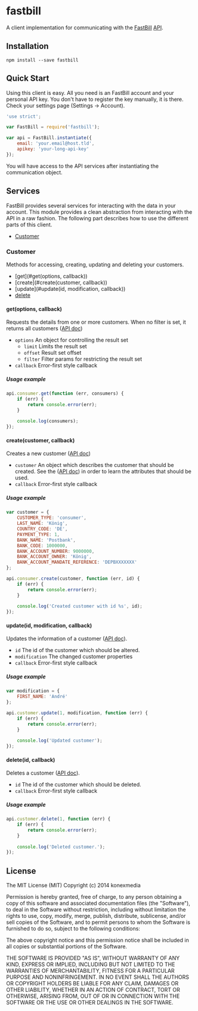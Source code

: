 # fastbill

A client implementation for communicating with the [FastBill](http://fastbill.com) [API](http://www.fastbill.com/api).

## Installation

    npm install --save fastbill

## Quick Start

Using this client is easy. All you need is an FastBill account and your personal API key. You don't have to register the key manually, it is there. Check your settings page (Settings -> Account).

```javascript
'use strict';

var FastBill = require('fastbill');

var api = FastBill.instantiate({
    email: 'your.email@host.tld',
    apikey: 'your-long-api-key'
});
```

You will have access to the API services after instantiating the communication object.

## Services

FastBill provides several services for interacting with the data in your account. This module provides a clean abstraction from interacting with the API in a raw fashion. The following part describes how to use the different parts of this client.

 - [Customer](#Customer)

### Customer

Methods for accessing, creating, updating and deleting your customers.

 - [get](#get(options, callback))
 - [create](#create(customer, callback))
 - [update](#update(id, modification, callback))
 - [delete]()

#### get(options, callback)

Requests the details from one or more customers. When no filter is set, it returns all customers ([API doc](http://www.fastbill.com/api/en/customer.html#customer.get))

 - `options` An object for controlling the result set
    - `limit` Limits the result set
    - `offset` Result set offset
    - `filter` Filter params for restricting the result set
 - `callback` Error-first style callback

##### Usage example

```javascript
api.consumer.get(function (err, consumers) {
    if (err) {
        return console.error(err);
    }
    
    console.log(consumers);
});
```

#### create(customer, callback)

Creates a new customer ([API doc](http://www.fastbill.com/api/en/customer.html#customer.create))

 - `customer` An object which describes the customer that should be created. See the ([API doc](http://www.fastbill.com/api/en/customer.html#customer.create)) in order to learn the attributes that should be used.
 - `callback` Error-first style callback

##### Usage example

```javascript
var customer = {
    CUSTOMER_TYPE: 'consumer',
    LAST_NAME: 'König',
    COUNTRY_CODE: 'DE',
    PAYMENT_TYPE: 1,
    BANK_NAME: 'Postbank',
    BANK_CODE: 1000000,
    BANK_ACCOUNT_NUMBER: 9000000,
    BANK_ACCOUNT_OWNER: 'König',
    BANK_ACCOUNT_MANDATE_REFERENCE: 'DEPBXXXXXXX'
};

api.consumer.create(customer, function (err, id) {
    if (err) {
        return console.error(err);
    }
    
    console.log('Created customer with id %s', id);
});
```

#### update(id, modification, callback)

Updates the information of a customer ([API doc](http://www.fastbill.com/api/en/customer.html#customer.update)).

- `id` The id of the customer which should be altered.
- `modification` The changed customer properties
- `callback` Error-first style callback

##### Usage example

```javascript
var modification = {
    FIRST_NAME: 'André'
};

api.customer.update(1, modification, function (err) {
    if (err) {
        return console.error(err);
    }
    
    console.log('Updated customer');
});
```

#### delete(id, callback)

Deletes a customer ([API doc](http://www.fastbill.com/api/en/customer.html#customer.delete)).

- `id` The id of the customer which should be deleted.
- `callback` Error-first style callback

##### Usage example

```javascript
api.customer.delete(1, function (err) {
    if (err) {
        return console.error(err);
    }
    
    console.log('Deleted customer.');
});
```
## License

The MIT License (MIT) Copyright (c) 2014 konexmedia

Permission is hereby granted, free of charge, to any person obtaining a copy of this software and associated documentation files (the "Software"), to deal in the Software without restriction, including without limitation the rights to use, copy, modify, merge, publish, distribute, sublicense, and/or sell copies of the Software, and to permit persons to whom the Software is furnished to do so, subject to the following conditions:

The above copyright notice and this permission notice shall be included in all copies or substantial portions of the Software.

THE SOFTWARE IS PROVIDED "AS IS", WITHOUT WARRANTY OF ANY KIND, EXPRESS OR IMPLIED, INCLUDING BUT NOT LIMITED TO THE WARRANTIES OF MERCHANTABILITY, FITNESS FOR A PARTICULAR PURPOSE AND NONINFRINGEMENT. IN NO EVENT SHALL THE AUTHORS OR COPYRIGHT HOLDERS BE LIABLE FOR ANY CLAIM, DAMAGES OR OTHER LIABILITY, WHETHER IN AN ACTION OF CONTRACT, TORT OR OTHERWISE, ARISING FROM, OUT OF OR IN CONNECTION WITH THE SOFTWARE OR THE USE OR OTHER DEALINGS IN THE SOFTWARE.